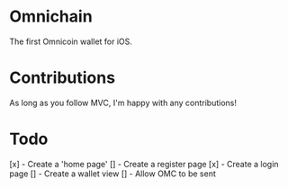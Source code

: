 # Omnichain
The first Omnicoin wallet for iOS.

# Contributions
As long as you follow MVC, I'm happy with any contributions!

# Todo
[x] - Create a 'home page'
[] - Create a register page
[x] - Create a login page
[] - Create a wallet view
[] - Allow OMC to be sent
